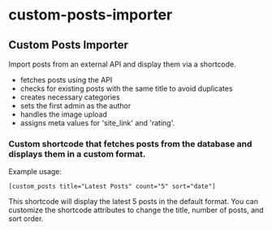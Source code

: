 # custom-posts-importer

## Custom Posts Importer

Import posts from an external API and display them via a shortcode.

- fetches posts using the API
- checks for existing posts with the same title to avoid duplicates
- creates necessary categories
- sets the first admin as the author
- handles the image upload
- assigns meta values for 'site_link' and 'rating'.

### Custom shortcode that fetches posts from the database and displays them in a custom format.

Example usage:
```
[custom_posts title="Latest Posts" count="5" sort="date"]
```

This shortcode will display the latest 5 posts in the default format.
You can customize the shortcode attributes to change the title, number of posts, and sort order.
